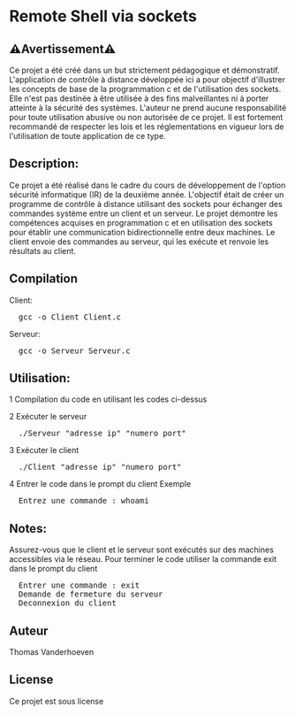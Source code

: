 # Remote Shell via sockets

## ⚠️Avertissement⚠️

Ce projet a été créé dans un but strictement pédagogique et démonstratif. L'application de contrôle à distance développée ici a pour objectif d'illustrer les concepts de base de la programmation c et de l'utilisation des sockets. Elle n'est pas destinée à être utilisée à des fins malveillantes ni à porter atteinte à la sécurité des systèmes. L'auteur ne prend aucune responsabilité pour toute utilisation abusive ou non autorisée de ce projet. Il est fortement recommandé de respecter les lois et les réglementations en vigueur lors de l'utilisation de toute application de ce type.

## Description:
Ce projet a été réalisé dans le cadre du cours de développement de l'option sécurité informatique (IR) de la deuxième année. L'objectif était de créer un programme de contrôle à distance utilisant des sockets pour échanger des commandes système entre un client et un serveur. Le projet démontre les compétences acquises en programmation c et en utilisation des sockets pour établir une communication bidirectionnelle entre deux machines. Le client envoie des commandes au serveur, qui les exécute et renvoie les résultats au client.

## Compilation
Client:
<pre>
  gcc -o Client Client.c
</pre>
Serveur:
<pre>
  gcc -o Serveur Serveur.c
</pre>
## Utilisation:
1 Compilation du code en utilisant les codes ci-dessus 

2 Exécuter le serveur

<pre>
  ./Serveur "adresse_ip" "numero_port"
</pre>
3 Exécuter le client 
<pre>
  ./Client "adresse_ip" "numero_port"
</pre>
4 Entrer le code dans le prompt du client
Exemple
<pre>
  Entrez une commande : whoami
</pre>
## Notes:
Assurez-vous que le client et le serveur sont exécutés sur des machines accessibles via le réseau.
Pour terminer le code utiliser la commande exit dans le prompt du client
<pre>
  Entrer une commande : exit
  Demande de fermeture du serveur
  Deconnexion du client
</pre>
## Auteur
Thomas Vanderhoeven
## License
Ce projet est sous license

